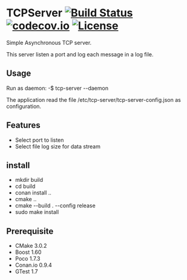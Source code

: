 # TCPServer [![Build Status](https://travis-ci.org/uilianries/TCPServer.svg?branch=master)](https://travis-ci.org/uilianries/TCPServer) [![codecov.io](https://codecov.io/github/uilianries/TCPServer/coverage.svg?branch=master)](https://codecov.io/github/uilianries/TCPServer=master) [![License](http://img.shields.io/:license-mit-blue.svg)](http://doge.mit-license.org)

Simple Asynchronous TCP server.

This server listen a port and log each message in a log file.

## Usage
Run as daemon:
-$ tcp-server --daemon

The application read the file /etc/tcp-server/tcp-server-config.json as
 configuration.

## Features
- Select port to listen
- Select file log size for data stream

## install
- mkdir build
- cd build
- conan install ..
- cmake ..
- cmake --build . --config release
- sudo make install

## Prerequisite
- CMake 3.0.2
- Boost 1.60
- Poco 1.7.3
- Conan.io 0.9.4
- GTest 1.7